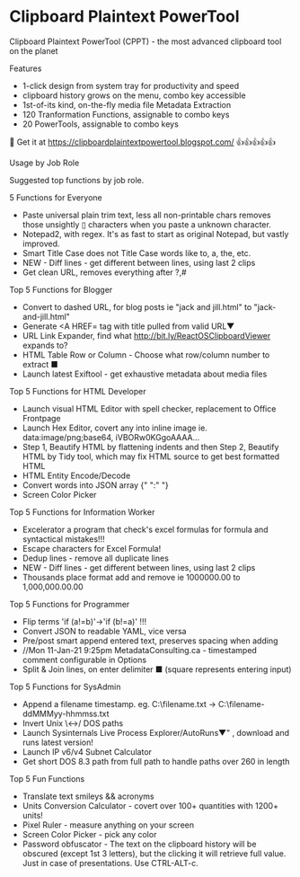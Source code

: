 # Clipboard Plaintext PowerTool
Clipboard Plaintext PowerTool (CPPT) - the most advanced clipboard tool on the planet

Features
* 1-click design from system tray for productivity and speed
* clipboard history grows on the menu, combo key accessible
* 1st-of-its kind, on-the-fly media file Metadata Extraction
* 120 Tranformation Functions, assignable to combo keys
* 20 PowerTools, assignable to combo keys

💫 Get it at https://clipboardplaintextpowertool.blogspot.com/ 	👍👍👍👍👍

Usage by Job Role

Suggested top functions by job role.

5 Functions for Everyone
* Paste universal plain trim text, less all non-printable chars removes those unsightly ▯ characters when you paste a unknown character.
* Notepad2, with regex. It's as fast to start as original Notepad, but vastly improved.
* Smart Title Case does not Title Case words like to, a, the, etc.
* NEW - Diff lines - get different between lines, using last 2 clips
* Get clean URL, removes everything after ?,#

Top 5 Functions for Blogger 
* Convert to dashed URL, for blog posts ie "jack and jill.html" to "jack-and-jill.html"
* Generate <A HREF= tag with title pulled from valid URL▼
* URL Link Expander, find what http://bit.ly/ReactOSClipboardViewer expands to?
* HTML Table Row or Column - Choose what row/column number to extract ■
* Launch latest Exiftool - get exhaustive metadata about media files

Top 5 Functions for HTML Developer
* Launch visual HTML Editor with spell checker, replacement to Office Frontpage
* Launch Hex Editor, covert any into inline image ie. data:image/png;base64, iVBORw0KGgoAAAA...
* Step 1, Beautify HTML by flattening indents and then Step 2, Beautify HTML by Tidy tool, which may fix HTML source to get best formatted HTML
* HTML Entity Encode/Decode
* Convert words into JSON array {" ":" "}
* Screen Color Picker 

Top 5 Functions for Information Worker
* Excelerator a program that check's excel formulas for formula and syntactical mistakes!!!
* Escape characters for Excel Formula!
* Dedup lines - remove all duplicate lines 
* NEW - Diff lines - get different between lines, using last 2 clips
* Thousands place format add and remove ie 1000000.00 to 1,000,000.00.00

Top 5 Functions for Programmer
* Flip terms 'if (a!=b)'->'if (b!=a)' !!! 
* Convert JSON to readable YAML, vice versa
* Pre/post smart append entered text, preserves spacing when adding 
* //Mon 11-Jan-21 9:25pm  MetadataConsulting.ca - timestamped comment configurable in Options
* Split & Join lines, on enter delimiter ■   (square represents entering input)

Top 5 Functions for SysAdmin
* Append a filename timestamp. eg. C:\filename.txt -> C:\filename-ddMMMyy-hhmmss.txt
* Invert Unix \\<->/ DOS paths
* Launch Sysinternals Live Process Explorer/AutoRuns▼" , download and runs latest version!
* Launch IP v6/v4 Subnet Calculator
* Get short DOS 8.3 path from full path to handle paths over 260 in length

Top 5 Fun Functions
* Translate text smileys && acronyms
* Units Conversion Calculator - covert over 100+ quantities with 1200+ units!
* Pixel Ruler - measure anything on your screen
* Screen Color Picker - pick any color 
* Password obfuscator - The text on the clipboard history will be obscured (except 1st 3 letters), but the clicking it will retrieve full value. Just in case of presentations.  Use CTRL-ALT-c.

